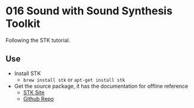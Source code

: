 # 016 Sound with Sound Synthesis Toolkit

Following the STK tutorial.

## Use
* Install STK
  - `brew install stk` or `apt-get install stk`
* Get the source package, it has the documentation for offline reference
  - [STK Site](https://ccrma.stanford.edu/software/stk/download.html)
  - [Github Repo](https://github.com/thestk/stk)
